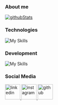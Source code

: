 ### About me
<p>
    <!--
    <a href="https://github.com/MicheleRabesco/github-readme-stats">
        <img style="text-align:center;" alt="githubStats" src="https://github-readme-stats-sigma-five.vercel.app/api?username=MicheleRabesco&count_private=true&show_icons=true&theme=gruvbox&hide_border=true" />
    </a>
    -->
    <a href="https://github.com/MicheleRabesco/github-readme-stats/api/top-langs">
        <img style="text-align:center;" alt="githubStats" src="https://github-readme-stats-sigma-five.vercel.app/api/top-langs/?username=MicheleRabesco&layout=compact&theme=gruvbox&hide_border=true" />
    </a>
</p>

### Technologies
![My Skills](https://skillicons.dev/icons?i=idea,eclipse,vscode,androidstudio,flask,hive,hadoop)

### Development
![My Skills](https://skillicons.dev/icons?i=java,python,mysql,postgresql,mongodb,pyspark,c,)


### Social Media
<p>
    <a href="https://www.linkedin.com/in/michelerabesco/">
        <img alt="linkedin" height="50" src="https://skillicons.dev/icons?i=linkedin"/>
    </a>
    <a href="https://www.instagram.com/michelerabesco/">
        <img alt="instagram" height="50" src="https://skillicons.dev/icons?i=instagram"/>
    </a>
    <a href="https://github.com/MicheleRabesco">
        <img alt="github" height="50" src="https://skillicons.dev/icons?i=github"/>
    </a>
</p>
